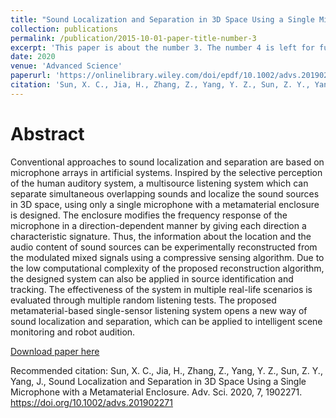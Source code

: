 ```yaml
---
title: "Sound Localization and Separation in 3D Space Using a Single Microphone with a Metamaterial Enclosure"
collection: publications
permalink: /publication/2015-10-01-paper-title-number-3
excerpt: 'This paper is about the number 3. The number 4 is left for future work.'
date: 2020
venue: 'Advanced Science'
paperurl: 'https://onlinelibrary.wiley.com/doi/epdf/10.1002/advs.201902271'
citation: 'Sun, X. C., Jia, H., Zhang, Z., Yang, Y. Z., Sun, Z. Y., Yang, J., Sound Localization and Separation in 3D Space Using a Single Microphone with a Metamaterial Enclosure. Adv. Sci. 2020, 7, 1902271. https://doi.org/10.1002/advs.201902271'
---
```


Abstract
======
Conventional approaches to sound localization and separation are based on microphone arrays in artificial systems. Inspired by the selective perception of the human auditory system, a multisource listening system which can separate simultaneous overlapping sounds and localize the sound sources in 3D space, using only a single microphone with a metamaterial enclosure is designed. The enclosure modifies the frequency response of the microphone in a direction-dependent manner by giving each direction a characteristic signature. Thus, the information about the location and the audio content of sound sources can be experimentally reconstructed from the modulated mixed signals using a compressive sensing algorithm. Due to the low computational complexity of the proposed reconstruction algorithm, the designed system can also be applied in source identification and tracking. The effectiveness of the system in multiple real-life scenarios is evaluated through multiple random listening tests. The proposed metamaterial-based single-sensor listening system opens a new way of sound localization and separation, which can be applied to intelligent scene monitoring and robot audition.

[Download paper here](https://onlinelibrary.wiley.com/doi/epdf/10.1002/advs.201902271)

Recommended citation: Sun, X. C., Jia, H., Zhang, Z., Yang, Y. Z., Sun, Z. Y., Yang, J., Sound Localization and Separation in 3D Space Using a Single Microphone with a Metamaterial Enclosure. Adv. Sci. 2020, 7, 1902271. https://doi.org/10.1002/advs.201902271
